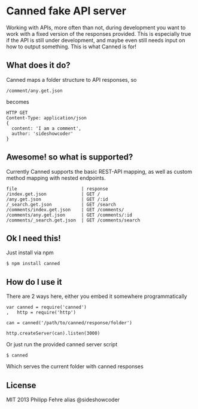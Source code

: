 Canned fake API server
======================
Working with APIs, more often than not, during development you want to work
with a fixed version of the responses provided. This is especially true if the
API is still under development, and maybe even still needs input on how to
output something. This is what Canned is for!

What does it do?
----------------
Canned maps a folder structure to API responses, so

    /comment/any.get.json

becomes

    HTTP GET
    Content-Type: application/json
    {
      content: 'I am a comment',
      author: 'sideshowcoder'
    }

Awesome! so what is supported?
------------------------------
Currently Canned supports the basic REST-API mapping, as well as custom method
mapping with nested endpoints.


    file                        | response
    /index.get.json             | GET /
    /any.get.json               | GET /:id
    /_search.get.json           | GET /search
    /comments/index.get.json    | GET /comments/
    /comments/any.get.json      | GET /comments/:id
    /comments/_search.get.json  | GET /comments/search

Ok I need this!
---------------
Just install via npm

    $ npm install canned

How do I use it
---------------
There are 2 ways here, either you embed it somewhere programmatically

    var canned = require('canned')
    ,   http = require('http')

    can = canned('/path/to/canned/response/folder')

    http.createServer(can).listen(3000)

Or just run the provided canned server script

    $ canned

Which serves the current folder with canned responses

License
-------
MIT 2013 Philipp Fehre alias @sideshowcoder


